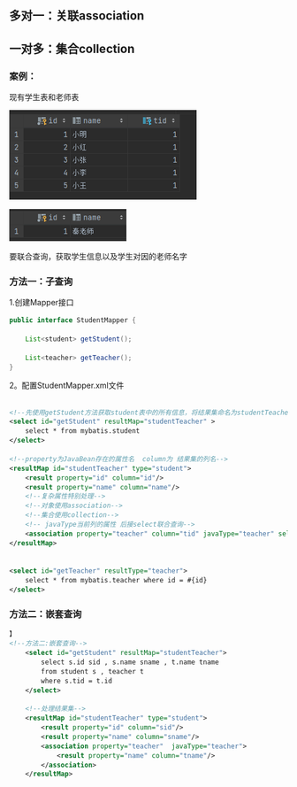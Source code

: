 ## 多对一：关联association

## 一对多：集合collection





### 案例：

现有学生表和老师表

![](https://raw.githubusercontent.com/JIaaoooo/ImageHostingService/main/img/202207171611664.png)

![teacher表](https://raw.githubusercontent.com/JIaaoooo/ImageHostingService/main/img/202207171610244.png)

要联合查询，获取学生信息以及学生对因的老师名字

### 方法一：子查询

1.创建Mapper接口

```java
public interface StudentMapper {

    List<student> getStudent();

    List<teacher> getTeacher();
}
```

2。配置StudentMapper.xml文件

```xml

<!--先使用getStudent方法获取student表中的所有信息，将结果集命名为studentTeacher接下来进行处理 --->
<select id="getStudent" resultMap="studentTeacher" >
    select * from mybatis.student
</select>

<!--property为JavaBean存在的属性名  column为 结果集的列名-->
<resultMap id="studentTeacher" type="student">
    <result property="id" column="id"/>
    <result property="name" column="name"/>
    <!--复杂属性特别处理-->
    <!--对象使用association-->
    <!--集合使用collection-->
    <!-- javaType当前列的属性 后接select联合查询-->
    <association property="teacher" column="tid" javaType="teacher" select="getTeacher"/>
</resultMap>


<select id="getTeacher" resultType="teacher">
    select * from mybatis.teacher where id = #{id}
</select>
```

### 方法二：嵌套查询

```xml
】 
<!--方法二:嵌套查询-->
    <select id="getStudent" resultMap="studentTeacher">
        select s.id sid , s.name sname , t.name tname
        from student s , teacher t
        where s.tid = t.id
    </select>
    
    <!--处理结果集-->
    <resultMap id="studentTeacher" type="student">
        <result property="id" column="sid"/>
        <result property="name" column="sname"/>
        <association property="teacher"  javaType="teacher">
            <result property="name" column="tname"/>
        </association>
    </resultMap>
```

